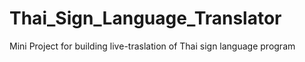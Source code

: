 # Thai_Sign_Language_Translator

Mini Project for building live-traslation of Thai sign language program
